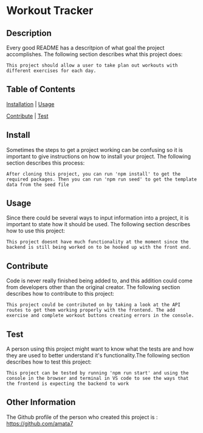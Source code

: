 # Workout Tracker

## Description

Every good README has a descritpion of what goal the project accomplishes. The following section describes what this project does:

    This project should allow a user to take plan out workouts with different exercises for each day.

## Table of Contents

[Installation](#install) | [Usage](#usage)

[Contribute](#contribute) | [Test](#test)

## Install

Sometimes the steps to get a project working can be confusing so it is important to give instructions on how to install your project. The following section describes this process:

    After cloning this project, you can run 'npm install' to get the required packages. Then you can run 'npm run seed' to get the template data from the seed file

## Usage

Since there could be several ways to input information into a project, it is important to state how it should be used. The following section describes how to use this project:

    This project doesnt have much functionality at the moment since the backend is still being worked on to be hooked up with the front end.

## Contribute

Code is never really finished being added to, and this addition could come from developers other than the original creator. The following section describes how to contribute to this project:

    This project could be contributed on by taking a look at the API routes to get them working properly with the frontend. The add exercise and complete workout buttons creating errors in the console.

## Test

A person using this project might want to know what the tests are and how they are used to better understand it's functionality.The following section describes how to test this project:

    This project can be tested by running 'npm run start' and using the console in the browser and terminal in VS code to see the ways that the frontend is expecting the backend to work

## Other Information

The Github profile of the person who created this project is : https://github.com/amata7
